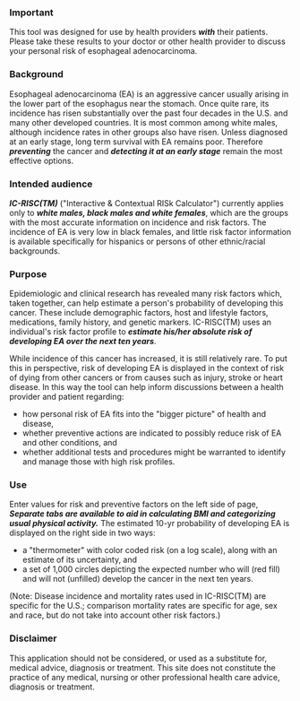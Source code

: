 
### Important

This tool was designed for use by health providers __*with*__ their patients. Please take these results to your doctor or other health provider to discuss your personal risk of esophageal adenocarcinoma. 

### Background

Esophageal adenocarcinoma (EA) is an aggressive cancer usually arising in the lower part of the esophagus near the stomach. Once quite rare, its incidence has risen substantially over the past four decades in the U.S. and many other developed countries. It is most common among white males, although incidence rates in other groups also have risen. Unless diagnosed at an early stage, long term survival with EA remains poor. Therefore __*preventing*__ the cancer and __*detecting it at an early stage*__ remain the most effective options.

### Intended audience

__*IC\-RISC\(TM)*__ ("Interactive & Contextual RISk Calculator") currently applies only to __*white males, black males and white females*__, which are the groups with the most accurate information on incidence and risk factors. The incidence of EA is very low in black females, and little risk factor information is available specifically for hispanics or persons of other ethnic/racial backgrounds. 
   
### Purpose

Epidemiologic and clinical research has revealed many risk factors which, taken together, can help estimate a person's probability of developing this cancer. These include demographic factors, host and lifestyle factors, medications, family history, and genetic markers. IC-RISC(TM) uses an individual's risk factor profile to __*estimate his/her absolute risk of developing EA over the next ten years*__. 
  
While incidence of this cancer has increased, it is still relatively rare. To put this in perspective, risk of developing EA is displayed in the context of risk of dying from other cancers or from causes such as injury, stroke or heart disease. In this way the tool can help inform discussions between a health provider and patient regarding: 
* how personal risk of EA fits into the "bigger picture" of health and disease,
* whether preventive actions are indicated to possibly reduce risk of EA and other conditions, and 
* whether additional tests and procedures might be warranted to identify and manage those with high risk profiles. 

### Use

Enter values for risk and preventive factors on the left side of page, __*Separate tabs are available to aid in calculating BMI and categorizing usual physical activity.*__ The estimated 10-yr probability of developing EA is displayed on the right side in two ways:

* a "thermometer" with color coded risk (on a log scale), along with an estimate of its uncertainty, and
* a set of 1,000 circles depicting the expected number who will (red fill) and will not (unfilled) develop the cancer in the next ten years.

(Note:  Disease incidence and mortality rates used in IC-RISC(TM) are specific for the U.S.; comparison mortality rates are specific for age, sex and race, but do not take into account other risk factors.)

### Disclaimer

This application should not be considered, or used as a substitute for, medical advice, diagnosis or treatment. This site does not constitute the practice of any medical, nursing or other professional health care advice, diagnosis or treatment. 
